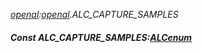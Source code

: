 _[openal](../../modules/openal/openal-module.md):[openal](../../modules/openal/openal-module.md).ALC\_CAPTURE\_SAMPLES_
##### Const ALC\_CAPTURE\_SAMPLES:[ALCenum](../../modules/openal/openal-alcenum.md)
